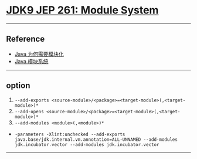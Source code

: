# [JDK9 JEP 261: Module System](https://openjdk.org/jeps/261)

---
## Reference
- [Java 为何需要模块化](https://achang.blog.csdn.net/article/details/126632186)
- [Java 模块系统](https://achang.blog.csdn.net/article/details/126652674)
---
## option
1. `--add-exports <source-module>/<package>=<target-module>(,<target-module>)*`
2. `--add-opens <source-module>/<package>=<target-module>(,<target-module>)*`
3. `--add-modules <module>(,<module>)*`
- `-parameters -Xlint:unchecked --add-exports java.base/jdk.internal.vm.annotation=ALL-UNNAMED --add-modules jdk.incubator.vector --add-modules jdk.incubator.vector`
---

